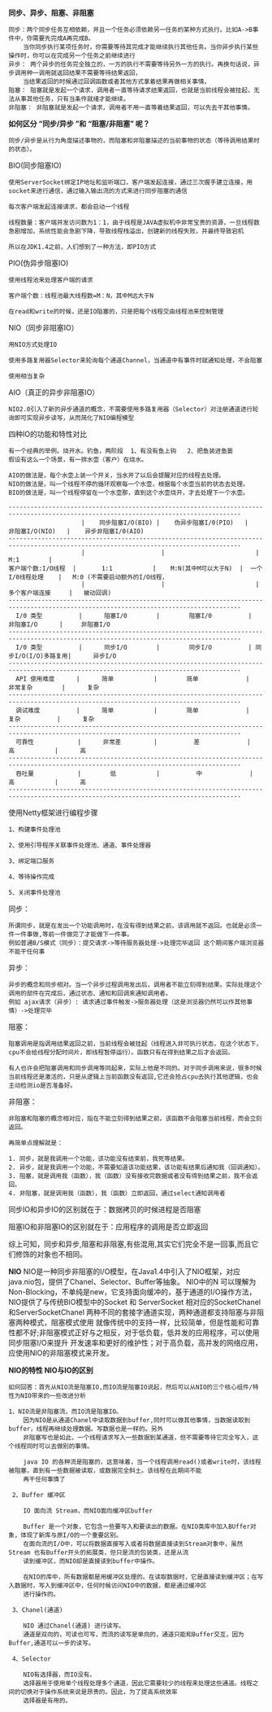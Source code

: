 **同步、异步、阻塞、非阻塞**

    同步：两个同步任务互相依赖，并且一个任务必须依赖另一任务的某种方式执行。比如A->B事件中，你需要先完成A再完成B。
        当你同步执行某项任务时，你需要等待其完成才能继续执行其他任务。当你异步执行某些操作时，你可以在完成另一个任务之前继续进行
    异步： 两个异步的任务完全独立的，一方的执行不需要等待另外一方的执行。再换句话说，异步调用种一调用就返回结果不需要等待结果返回，
        当结果返回的时候通过回调函数或者其他方式拿着结果再做相关事情，
    阻塞： 阻塞就是发起一个请求，调用者一直等待请求结果返回，也就是当前线程会被挂起，无法从事其他任务，只有当条件就绪才能继续。
    非阻塞： 非阻塞就是发起一个请求，调用者不用一直等着结果返回，可以先去干其他事情。

**如何区分 “同步/异步 ”和 “阻塞/非阻塞” 呢？**

    同步/异步是从行为角度描述事物的，而阻塞和非阻塞描述的当前事物的状态（等待调用结果时的状态）。

BIO(同步阻塞IO)

    使用ServerSocket绑定IP地址和监听端口，客户端发起连接，通过三次握手建立连接，用socket来进行通信，通过输入输出流的方式来进行同步阻塞的通信
    
    每次客户端发起连接请求，都会启动一个线程
    
    线程数量：客户端并发访问数为1：1，由于线程是JAVA虚拟机中非常宝贵的资源，一旦线程数急剧增加，系统性能会急剧下降，导致线程栈溢出，创建新的线程失败，并最终导致宕机
    
    所以在JDK1.4之前，人们想到了一种方法，即PIO方式

PIO(伪异步阻塞IO)

    使用线程池来处理客户端的请求
    
    客户端个数：线程池最大线程数=M：N，其中M远大于N
    
    在read和write的时候，还是IO阻塞的，只是把每个线程交由线程池来控制管理
    
NIO（同步非阻塞IO）

    用NIO方式处理IO
    
    使用多路复用器Selector来轮询每个通道Channel，当通道中有事件时就通知处理，不会阻塞
    
    使用相当复杂
    
AIO（真正的异步非阻塞IO）

    NIO2.0引入了新的异步通道的概念，不需要使用多路复用器（Selector）对注册通道进行轮询即可实现异步读写，从而简化了NIO编程模型
    
四种IO的功能和特性对比

    有一个经典的举例。烧开水。钓鱼，两阶段  1、有没有鱼上钩   2、把鱼装进鱼篓
    假设有这么一个场景，有一排水壶（客户）在烧水。
    
    AIO的做法是，每个水壶上装一个开关，当水开了以后会提醒对应的线程去处理。
    NIO的做法是，叫一个线程不停的循环观察每一个水壶，根据每个水壶当前的状态去处理。
    BIO的做法是，叫一个线程停留在一个水壶那，直到这个水壶烧开，才去处理下一个水壶。

    --------------------------------------------------------------------------------------------------------------------------------------
                        |    同步阻塞I/O(BIO) |    伪异步阻塞I/0(PIO)   |    非阻塞I/O(NIO)   |    异步非阻塞I/0(AIO)
    --------------------------------------------------------------------------------------------------------------------------------------
                        |                     |                         |          M:1        |
    客户端个数:I/O线程  |       1:1           |    M:N(其中M可以大于N)  |  一个I/0线程处理    |   M:0 (不需要启动额外的I/O线程，
                        |                     |                         |  多个客户端连接     |   被动回调)
    --------------------------------------------------------------------------------------------------------------------------------------
      I/0 类型          |      阻塞I/0        |        阻塞I/0          |      非阻塞I/O      |     非阻塞I/O
    --------------------------------------------------------------------------------------------------------------------------------------
      I/0 类型          |      同步I/O        |        同步I/O          | 同步I/O(I/O)多路复用|      异步I/O
    --------------------------------------------------------------------------------------------------------------------------------------
      API 使用难度      |      简单           |        简单             |     非常复杂        |      复杂
    --------------------------------------------------------------------------------------------------------------------------------------
      调试难度          |      简单           |        简单             |       复杂          |      复杂
    --------------------------------------------------------------------------------------------------------------------------------------
      可靠性            |      非常差         |          差             |        高           |      高
    --------------------------------------------------------------------------------------------------------------------------------------
      吞吐量            |        低           |          中             |        高           |      高
    --------------------------------------------------------------------------------------------------------------------------------------
        
使用Netty框架进行编程步骤

    1、构建事件处理池
    
    2、使用引导程序关联事件处理池、通道、事件处理器
    
    3、绑定端口服务
    
    4、等待操作完成
    
    5、关闭事件处理池
    
同步：

    所谓同步，就是在发出一个功能调用时，在没有得到结果之前，该调用就不返回。也就是必须一件一件事做,等前一件做完了才能做下一件事。
    例如普通B/S模式（同步）：提交请求->等待服务器处理->处理完毕返回 这个期间客户端浏览器不能干任何事

异步：

    异步的概念和同步相对。当一个异步过程调用发出后，调用者不能立刻得到结果。实际处理这个调用的部件在完成后，通过状态、通知和回调来通知调用者。
    例如 ajax请求（异步）: 请求通过事件触发->服务器处理（这是浏览器仍然可以作其他事情）->处理完毕

阻塞：

    阻塞调用是指调用结果返回之前，当前线程会被挂起（线程进入非可执行状态，在这个状态下，cpu不会给线程分配时间片，即线程暂停运行）。函数只有在得到结果之后才会返回。

    有人也许会把阻塞调用和同步调用等同起来，实际上他是不同的。对于同步调用来说，很多时候当前线程还是激活的，只是从逻辑上当前函数没有返回,它还会抢占cpu去执行其他逻辑，也会主动检测io是否准备好。

非阻塞：

    非阻塞和阻塞的概念相对应，指在不能立刻得到结果之前，该函数不会阻塞当前线程，而会立刻返回。
    
    再简单点理解就是：

    1. 同步，就是我调用一个功能，该功能没有结束前，我死等结果。
    2. 异步，就是我调用一个功能，不需要知道该功能结果，该功能有结果后通知我（回调通知）。
    3. 阻塞，就是调用我（函数），我（函数）没有接收完数据或者没有得到结果之前，我不会返回。
    4. 非阻塞，就是调用我（函数），我（函数）立即返回，通过select通知调用者

同步IO和异步IO的区别就在于：数据拷贝的时候进程是否阻塞

阻塞IO和非阻塞IO的区别就在于：应用程序的调用是否立即返回

综上可知，同步和异步,阻塞和非阻塞,有些混用,其实它们完全不是一回事,而且它们修饰的对象也不相同。


**NIO**
    NIO是一种同步非阻塞的I/O模型，在Java1.4中引入了NIO框架，对应java.nio包，提供了Chanel、Selector、Buffer等抽象。
    NIO中的N 可以理解为Non-Blocking，不单纯是new，它支持面向缓冲的，基于通道的I/O操作方法，NIO提供了与传统BIO模型中的Socket 和
    ServerSocket 相对应的SocketChanel 和ServerSocketChanel 两种不同的套接字通道实现，两种通道都支持阻塞与非阻塞两种模式，阻塞模式使用
    就像传统中的支持一样，比较简单，但是性能和可靠性都不好;非阻塞模式正好与之相反，对于低负载，低并发的应用程序，可以使用同步阻塞I/O来提升
    开发速率和更好的维护性；对于高负载，高并发的网络应用，应使用NIO的非阻塞模式来开发。 


**NIO的特性 NIO与IO的区别**
    
    如何回答：首先从NIO流是阻塞IO,而IO流是阻塞IO说起，然后可以从NIO的三个核心组件/特性为NIO带来的一些改进分析
    
    1、NIO流是非阻塞流，而IO流是阻塞IO。
        因为NIO是从通道Chanel中读取数据到buffer,同时可以做其他事情，当数据读取到buffer，线程再继续处理数据。写数据也是一样的。另外
        非阻塞写也是如此，一个线程请求写入一些数据到某通道，但不需要等待它完全写入，这个线程同时可以去做别的事情。
        
        java IO 的各种流是阻塞的，这意味着，当一个线程调用read()或者write时，该线程被阻塞，直到有一些数据被读取，或数据完全斜土。该线程在此期间不能
        再干任何事情了
        
     2、Buffer 缓冲区
     
        IO 面向流 Stream，而NIO面向缓冲区buffer
        
        Buffer 是一个对象，它包含一些要写入和要读出的数据。在NIO类库中加入BUffer对象，体现了新库与原I/O的一个重要区别。
        在面向流的I/O中，可以将数据直接写入或者将数据直接读到Stream对象中，虽然Stream 也有Buffer开头的拓展类，但只是流的包装类，还是从流
        读到缓冲区，而NIO却是直接读到buffer中操作。
        
        在NIO的库中，所有数据都是用缓冲区处理的。在读取数据时，它是直接读到缓冲区；在写入数据时，写入到缓冲区中，任何时候访问NIO中的数据，都是通过缓冲区
        进行操作的。
     
     3、Chanel(通道)
     
        NIO 通过Chanel(通道) 进行读写。
        通道是双向的，可读也可写，而流的读写是单向的，通道只能和Buffer交互，因为Buffer,通道可以一步的读写。
        
     4、Selector
     
        NIO有选择器，而IO没有。
        选择器用于使用单个线程处理多个通道，因此它需要较少的线程来处理这些通道。线程之间的切换对于操作系统来说是昂贵的。因此，为了提高系统效率
        选择器是有用的。




















